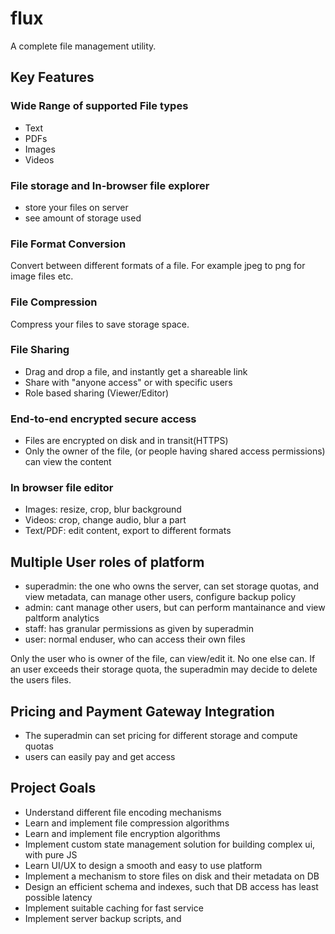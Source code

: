 # flux

A complete file management utility.

## Key Features


### Wide Range of supported File types

- Text
- PDFs
- Images
- Videos

### File storage and In-browser file explorer

- store your files on server
- see amount of storage used

### File Format Conversion

Convert between different formats of a file. For example jpeg to png for image files etc.

### File Compression

Compress your files to save storage space.

### File Sharing

- Drag and drop a file, and instantly get a shareable link
- Share with "anyone access" or with specific users
- Role based sharing (Viewer/Editor)

### End-to-end encrypted secure access

- Files are encrypted on disk and in transit(HTTPS)
- Only the owner of the file, (or people having shared access permissions) can view the content

### In browser file editor

- Images: resize, crop, blur background
- Videos: crop, change audio, blur a part
- Text/PDF: edit content, export to different formats

## Multiple User roles of platform

- superadmin: the one who owns the server, can set storage quotas, and view metadata, can manage other users, configure backup policy
- admin: cant manage other users, but can perform mantainance and view paltform analytics
- staff: has granular permissions as given by superadmin
- user: normal enduser, who can access their own files

Only the user who is owner of the file, can view/edit it. No one else can. If an user exceeds their storage quota, the superadmin may decide to delete the users files.

## Pricing and Payment Gateway Integration

- The superadmin can set pricing for different storage and compute quotas
- users can easily pay and get access

## Project Goals

- Understand different file encoding mechanisms
- Learn and implement file compression algorithms
- Learn and implement file encryption algorithms
- Implement custom state management solution for building complex ui, with pure JS
- Learn UI/UX to design a smooth and easy to use platform
- Implement a mechanism to store files on disk and their metadata on DB
- Design an efficient schema and indexes, such that DB access has least possible latency
- Implement suitable caching for fast service
- Implement server backup scripts, and
